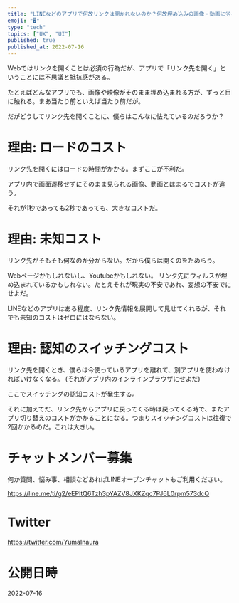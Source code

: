 ```yaml
---
title: "LINEなどのアプリで何故リンクは開かれないのか？何故埋め込みの画像・動画に劣るのか？"
emoji: "🖥"
type: "tech"
topics: ["UX", "UI"]
published: true
published_at: 2022-07-16
---
```


Webではリンクを開くことは必須の行為だが、アプリで「リンク先を開く」ということには不思議と抵抗感がある。

たとえばどんなアプリでも、画像や映像がそのまま埋め込まれる方が、ずっと目に触れる。まあ当たり前といえば当たり前だが。

だがどうしてリンク先を開くことに、僕らはこんなに怯えているのだろうか？

# 理由: ロードのコスト

リンク先を開くにはロードの時間がかかる。まずここが不利だ。

アプリ内で画面遷移せずにそのまま見られる画像、動画とはまるでコストが違う。

それが1秒であっても2秒であっても、大きなコストだ。

# 理由: 未知コスト

リンク先がそもそも何なのか分からない。だから僕らは開くのをためらう。

Webページかもしれないし、Youtubeかもしれない。
リンク先にウィルスが埋め込まれているかもしれない。たとえそれが現実の不安であれ、妄想の不安でにせよだ。

LINEなどのアプリはある程度、リンク先情報を展開して見せてくれるが、それでも未知のコストはゼロにはならない。

# 理由: 認知のスイッチングコスト

リンク先を開くとき、僕らは今使っているアプリを離れて、別アプリを使わなければいけなくなる。
(それがアプリ内のインラインブラウザにせよだ)

ここでスイッチングの認知コストが発生する。

それに加えてだ、リンク先からアプリに戻ってくる時は戻ってくる時で、またアプリ切り替えのコストがかかることになる。つまりスイッチングコストは往復で2回かかるのだ。これは大きい。


<!-- Update From Qiita API -->

# チャットメンバー募集


何か質問、悩み事、相談などあればLINEオープンチャットもご利用ください。

https://line.me/ti/g2/eEPltQ6Tzh3pYAZV8JXKZqc7PJ6L0rpm573dcQ





# Twitter


https://twitter.com/YumaInaura


<!-- Update From Qiita API -->



# 公開日時

2022-07-16
